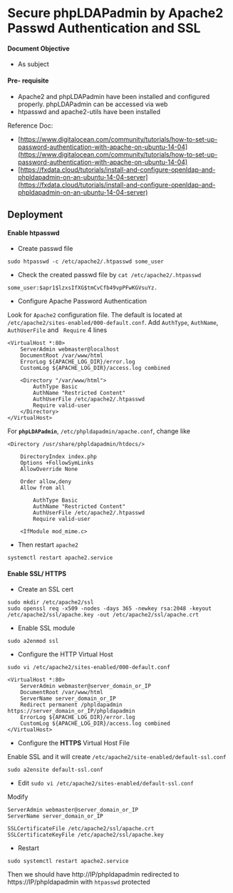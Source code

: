 # Secure phpLDAPadmin by Apache2 Passwd Authentication and SSL

#### Document Objective
- As subject

#### Pre- requisite
- Apache2 and phpLDAPadmin have been installed and configured properly. phpLDAPadmin can be accessed via web
- htpasswd and apache2-utils have been installed

Reference Doc:
- [https://www.digitalocean.com/community/tutorials/how-to-set-up-password-authentication-with-apache-on-ubuntu-14-04](https://www.digitalocean.com/community/tutorials/how-to-set-up-password-authentication-with-apache-on-ubuntu-14-04)
- [https://fxdata.cloud/tutorials/install-and-configure-openldap-and-phpldapadmin-on-an-ubuntu-14-04-server](https://fxdata.cloud/tutorials/install-and-configure-openldap-and-phpldapadmin-on-an-ubuntu-14-04-server)

## Deployment

#### Enable htpasswd

- Create passwd file

```
sudo htpasswd -c /etc/apache2/.htpasswd some_user
```

- Check the created passwd file by ```cat /etc/apache2/.htpasswd```

```
some_user:$apr1$lzxsIfXG$tmCvCfb49vpPFwKGVsuYz.
```

- Configure Apache Password Authentication

Look for ```Apache2``` configuration file. The default is located at ```/etc/apache2/sites-enabled/000-default.conf```. Add ```AuthType```, ```AuthName```, ```AuthUserFile``` and ``` Require``` 4 lines

```
<VirtualHost *:80>
    ServerAdmin webmaster@localhost
    DocumentRoot /var/www/html
    ErrorLog ${APACHE_LOG_DIR}/error.log
    CustomLog ${APACHE_LOG_DIR}/access.log combined

    <Directory "/var/www/html">
        AuthType Basic
        AuthName "Restricted Content"
        AuthUserFile /etc/apache2/.htpasswd
        Require valid-user
    </Directory>
</VirtualHost>
```

For __```phpLDAPadmin```__, ```/etc/phpldapadmin/apache.conf```, change like

```
<Directory /usr/share/phpldapadmin/htdocs/>

    DirectoryIndex index.php
    Options +FollowSymLinks
    AllowOverride None

    Order allow,deny
    Allow from all

        AuthType Basic
        AuthName "Restricted Content"
        AuthUserFile /etc/apache2/.htpasswd
        Require valid-user

    <IfModule mod_mime.c>
```

- Then restart ```apache2```

```
systemctl restart apache2.service
```

#### Enable SSL/ HTTPS
- Create an SSL cert

```
sudo mkdir /etc/apache2/ssl
sudo openssl req -x509 -nodes -days 365 -newkey rsa:2048 -keyout /etc/apache2/ssl/apache.key -out /etc/apache2/ssl/apache.crt
```

- Enable SSL module

```
sudo a2enmod ssl
```

- Configure the HTTP Virtual Host

```
sudo vi /etc/apache2/sites-enabled/000-default.conf
```

```
<VirtualHost *:80>
    ServerAdmin webmaster@server_domain_or_IP
    DocumentRoot /var/www/html
    ServerName server_domain_or_IP
    Redirect permanent /phpldapadmin https://server_domain_or_IP/phpldapadmin
    ErrorLog ${APACHE_LOG_DIR}/error.log
    CustomLog ${APACHE_LOG_DIR}/access.log combined
</VirtualHost>
```

- Configure the __HTTPS__ Virtual Host File

Enable SSL and it will create ```/etc/apache2/site-enabled/default-ssl.conf```

```
sudo a2ensite default-ssl.conf
```

- Edit ```sudo vi /etc/apache2/sites-enabled/default-ssl.conf```

Modify

```
ServerAdmin webmaster@server_domain_or_IP
ServerName server_domain_or_IP

SSLCertificateFile /etc/apache2/ssl/apache.crt
SSLCertificateKeyFile /etc/apache2/ssl/apache.key
```

- Restart

```
sudo systemctl restart apache2.service
```

Then we should have http://IP/phpldapadmin redirected to https://IP/phpldapadmin with ```htpasswd``` protected

